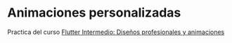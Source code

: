 # Animaciones personalizadas

Practica del curso [Flutter Intermedio: Diseños profesionales y animaciones](https://www.udemy.com/course/flutter-disenos-y-animaciones/ "Udemy")


